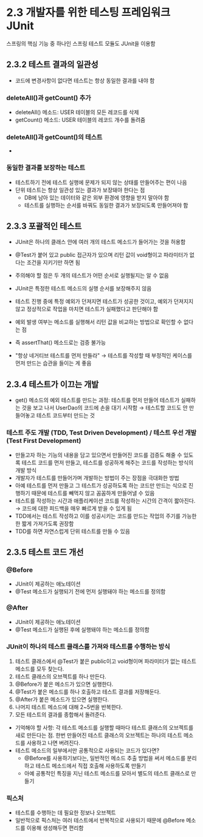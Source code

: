 2.3 개발자를 위한 테스팅 프레임워크 JUnit
=
스프링의 핵심 기능 중 하나인 스프링 테스트 모듈도 JUnit을 이용함
## 2.3.2 테스트 결과의 일관성
- 코드에 변경사항이 없다면 테스트는 항상 동일한 결과를 내야 함

### deleteAll()과 getCount() 추가
- deleteAll() 메소드: USER 테이블의 모든 레코드를 삭제
- getCount() 메소드: USER 테이블의 레코드 개수를 돌려줌

### deleteAll()과 getCount()의 테스트
-

### 동일한 결과를 보장하는 테스트
- 테스트하기 전에 테스트 실행에 문제가 되지 않는 상태를 만들어주는 편이 나음
- 단위 테스트는 항상 일관성 있는 결과가 보장돼야 한다는 점
  - DB에 남아 있는 데이터와 같은 외부 환경에 영향을 받지 말아야 함
  - 테스트를 실행하는 순서를 바꿔도 동일한 결과가 보장되도록 만들어져야 함

## 2.3.3 포괄적인 테스트
- JUnit은 하나의 클래스 안에 여러 개의 테스트 메소드가 들어가는 것을 허용함
- @Test가 붙어 있고 public 접근자가 있으며 리턴 값이 void형이고 파라미터가 없다는 조건을 지키기만 하면 됨

- 주의해야 할 점은 두 개의 테스트가 어떤 순서로 실행될지는 알 수 없음
- JUnit은 특정한 테스트 메소드의 실행 순서를 보장해주지 않음
- 테스트 진행 중에 특정 예외가 던져지면 테스트가 성공한 것이고, 예외가 던져지지 않고 정상적으로 작업을 마치면 테스트가 실패했다고 판단해야 함
- 예외 발생 여부는 메소드를 실행해서 리턴 값을 비교하는 방법으로 확인할 수 없다는 점
- 즉 assertThat() 메소드로는 검증 불가능

- "항상 네거티브 테스트를 먼저 만들라" &rarr; 테스트를 작성할 때 부정적인 케이스를 먼저 만드는 습관을 들이는 게 좋음

## 2.3.4 테스트가 이끄는 개발
- get() 메소드의 예외 테스트를 만드는 과정: 테스트를 먼저 만들어 테스트가 실패하는 것을 보고 나서 UserDao의 코드에 손을 대기 시작함
&rarr; 테스트할 코드도 안 만들어놓고 테스트 코드부터 만드는 것


### 테스트 주도 개발 (TDD, Test Driven Development) / 테스트 우선 개발 (Test First Development)
- 만들고자 하는 기능의 내용을 담고 있으면서 만들어진 코드를 검증도 해줄 수 있도록 테스트 코드를 먼저 만들고, 테스트를 성공하게 해주는 코드를 작성하는 방식의 개발 방식
- 개발자가 테스트를 만들어가며 개발하는 방법이 주는 장점을 극대화한 방법
- 아예 테스트를 먼저 만들고 그 테스트가 성공하도록 하는 코드만 만드는 식으로 진행하기 때문에 테스트를 빼먹지 않고 꼼꼼하게 만들어낼 수 있음
- 테스트를 작성하는 시간과 애플리케이션 코드를 작성하는 시간의 간격이 짧아진다. &rarr; 코드에 대한 피드백을 매우 빠르게 받을 수 있게 됨
- TDD에서는 테스트 작성하고 이를 성공시키는 코드를 만드는 작업의 주기를 가능한 한 짧게 가져가도록 권장함
- TDD를 하면 자연스럽게 단위 테스트를 만들 수 있음

## 2.3.5 테스트 코드 개선
### @Before
- JUnit이 제공하는 애노테이션
- @Test 메소드가 실행되기 전에 먼저 실행돼야 하는 메소드를 정의함
### @After
- JUnit이 제공하는 애노테이션
- @Test 메소드가 실행된 후에 실행돼야 하는 메소드를 정의함

### JUnit이 하나의 테스트 클래스를 가져와 테스트를 수행하는 방식
1. 테스트 클래스에서 @Test가 붙은 public이고 void형이며 파라미터가 없는 테스트 메소드를 모두 찾는다.
2. 테스트 클래스의 오브젝트를 하나 만든다.
3. @Before가 붙은 메소드가 있으면 실행한다.
4. @Test가 붙은 메소드를 하나 호출하고 테스트 결과를 저장해둔다.
5. @After가 붙은 메소드가 있으면 실행한다.
6. 나머지 테스트 메소드에 대해 2~5번을 반복한다.
7. 모든 테스트의 결과를 종합해서 돌려준다.

- 기억해야 할 사항: 각 테스트 메소드를 실행할 때마다 테스트 클래스의 오브젝트를 새로 만든다는 점. 한번 만들어진 테스트 클래스의 오브젝트는 하나의 테스트 메소드를 사용하고 나면 버려진다.
- 테스트 메소드의 일부에서만 공통적으로 사용되는 코드가 있다면? 
  - @Before를 사용하기보다는, 일반적인 메소드 추출 방법을 써서 메소드를 분리하고 테스트 메소드에서 직접 호출해 사용하도록 만들기
  - 아예 공통적인 특징을 지닌 테스트 메소드를 모아서 별도의 테스트 클래스로 만들기

### 픽스처
- 테스트를 수행하는 데 필요한 정보나 오브젝트
- 일반적으로 픽스처는 여러 테스트에서 반복적으로 사용되기 때문에 @Before 메소드를 이용해 생성해두면 편리함